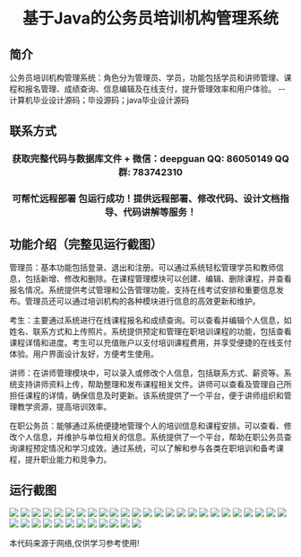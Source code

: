 <p><h1 align="center">基于Java的公务员培训机构管理系统</h1></p>

## 简介
公务员培训机构管理系统：角色分为管理员、学员，功能包括学员和讲师管理、课程和报名管理、成绩查询、信息编辑及在线支付，提升管理效率和用户体验。    --计算机毕业设计源码；毕设源码；java毕业设计源码


## 联系方式
<p><h3 align="center">获取完整代码与数据库文件 + 微信：deepguan QQ: 86050149 QQ群: 783742310</h3></p>
<p><h3 align="center">可帮忙远程部署 包运行成功！提供远程部署、修改代码、设计文档指导、代码讲解等服务！</h3></p>

## 功能介绍（完整见运行截图）
管理员：基本功能包括登录、退出和注册。可以通过系统轻松管理学员和教师信息，包括新增、修改和删除。在课程管理模块可以创建、编辑、删除课程，并查看报名情况。系统提供考试管理和公告管理功能，支持在线考试安排和重要信息发布。管理员还可以通过培训机构的各种模块进行信息的高效更新和维护。

考生：主要通过系统进行在线课程报名和成绩查询。可以查看并编辑个人信息，如姓名、联系方式和上传照片。系统提供预定和管理在职培训课程的功能，包括查看课程详情和进度。考生可以充值账户以支付培训课程费用，并享受便捷的在线支付体验。用户界面设计友好，方便考生使用。

讲师：在讲师管理模块中，可以录入或修改个人信息，包括联系方式、薪资等。系统支持讲师资料上传，帮助整理和发布课程相关文件。讲师可以查看及管理自己所担任课程的详情，确保信息及时更新。该系统提供了一个平台，便于讲师组织和管理教学资源，提高培训效率。

在职公务员：能够通过系统便捷地管理个人的培训信息和课程安排。可以查看、修改个人信息，并维护与单位相关的信息。系统提供了一个平台，帮助在职公务员查询课程预定情况和学习成效。通过系统，可以了解和参与各类在职培训和备考课程，提升职业能力和竞争力。


## 运行截图
![](img/001.jpg)
![](img/002.jpg)
![](img/003.jpg)
![](img/004.jpg)
![](img/005.jpg)
![](img/006.jpg)
![](img/007.jpg)
![](img/008.jpg)
![](img/009.jpg)
![](img/010.jpg)
![](img/011.jpg)
![](img/012.jpg)
![](img/013.jpg)
![](img/014.jpg)
![](img/015.jpg)
![](img/016.jpg)
![](img/017.jpg)
![](img/018.jpg)
![](img/019.jpg)
![](img/020.jpg)
![](img/021.jpg)
![](img/022.jpg)
![](img/023.jpg)
![](img/024.jpg)
![](img/025.jpg)
![](img/026.jpg)
![](img/027.jpg)
![](img/028.jpg)
![](img/029.jpg)
![](img/030.jpg)
![](img/031.jpg)
![](img/032.jpg)
![](img/033.jpg)
![](img/034.jpg)
![](img/035.jpg)
![](img/036.jpg)
![](img/037.jpg)

<p>本代码来源于网络,仅供学习参考使用!</p>
